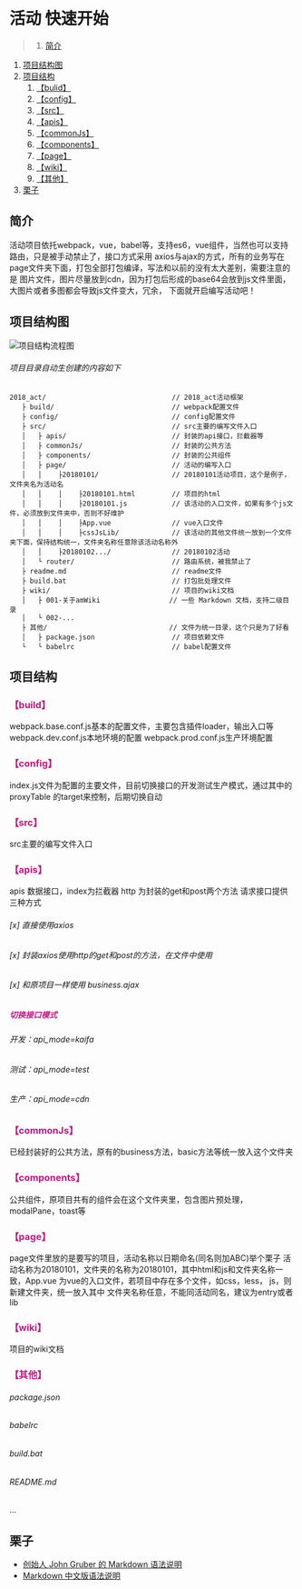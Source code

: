 # 活动 快速开始

>1. [简介](#简介 "简介")
1. [项目结构图](#项目结构图 "项目结构图")
1. [项目结构](#项目结构 "项目结构")
    1. [【bulid】](#【bulid】 "【bulid】")
    1. [【config】](#【config】 "【config】")
    1. [【src】](#【src】 "【src】")
    1. [【apis】](#【apis】 "【apis】")
    1. [【commonJs】](#【commonJs】 "【commonJs】")
    1. [【components】](#【components】 "【components】")
    1. [【page】](#【page】 "【page】")
    1. [【wiki】](#【wiki】 "【wiki】")
    1. [【其他】](#【其他】 "【其他】")
1. [栗子](#栗子 "栗子")


## 简介
活动项目依托webpack，vue，babel等，支持es6，vue组件，当然也可以支持路由，只是被手动禁止了，接口方式采用
axios与ajax的方式，所有的业务写在page文件夹下面，打包全部打包编译，写法和以前的没有太大差别，需要注意的是
图片文件，图片尽量放到cdn，因为打包后形成的base64会放到js文件里面，大图片或者多图都会导致js文件变大，冗余，
下面就开启编写活动吧！

## 项目结构图
![项目结构流程图](http://ow9z7qnv9.bkt.clouddn.com/act_wiki_liucheng.png)
###### 项目目录自动生创建的内容如下

    2018_act/                               // 2018_act活动框架
       ├ build/                             // webpack配置文件
       ├ config/                            // config配置文件
       ├ src/                               // src主要的编写文件入口
       │   ├ apis/                          // 封装的api接口，拦截器等
       │   ├ commonJs/                      // 封装的公共方法
       │   ├ components/                    // 封装的公共组件
       │   ├ page/                          // 活动的编写入口
       │   │    ├20180101/                  // 20180101活动项目，这个是例子，文件夹名为活动名
       │   │    │    ├20180101.html         // 项目的html
       │   │    │    ├20180101.js           // 该活动的入口文件，如果有多个js文件，必须放到文件夹中，否则不好维护
       │   │    │    ├App.vue               // vue入口文件
       │   │    │    ├cssJsLib/             // 该活动的其他文件统一放到一个文件夹下面，保持结构统一，文件夹名称任意除该活动名称外
       │   │    ├20180102.../               // 20180102活动
       │   └ router/                        // 路由系统，被我禁止了
       ├ readme.md                          // readme文件
       ├ build.bat                          // 打包批处理文件
       ├ wiki/                              // 项目的wiki文档
       │   ├ 001-关于amWiki                 // 一些 Markdown 文档，支持二级目录
       │   └ 002-...
       ├ 其他/                              // 文件为统一目录，这个只是为了好看
       │   ├ package.json                   // 项目依赖文件
       └   └ babelrc                        // babel配置文件

## 项目结构

### <font color=#C71585>【build】</font>
webpack.base.conf.js基本的配置文件，主要包含插件loader，输出入口等
webpack.dev.conf.js本地环境的配置
webpack.prod.conf.js生产环境配置

### <font color=#C71585>【config】</font>
index.js文件为配置的主要文件，目前切换接口的开发测试生产模式，通过其中的proxyTable
的target来控制，后期切换自动

### <font color=#C71585>【src】</font>
src主要的编写文件入口

### <font color=#C71585>【apis】</font>
apis 数据接口，index为拦截器
http 为封装的get和post两个方法
请求接口提供三种方式
###### [x] 直接使用axios
###### [x] 封装axios使用http的get和post的方法，在文件中使用
###### [x] 和原项目一样使用 business.ajax
#####  <font color=#C71585>切换接口模式</font>
###### 开发：api_mode=kaifa  
###### 测试：api_mode=test  
###### 生产：api_mode=cdn

### <font color=#C71585>【commonJs】</font>
已经封装好的公共方法，原有的business方法，basic方法等统一放入这个文件夹

### <font color=#C71585>【components】</font>
公共组件，原项目共有的组件会在这个文件夹里，包含图片预处理，modalPane，toast等

### <font color=#C71585>【page】</font>
page文件里放的是要写的项目，活动名称以日期命名(同名则加ABC)举个栗子
活动名称为20180101，文件夹的名称为20180101，其中html和js和文件夹名称一致，App.vue
为vue的入口文件，若项目中存在多个文件，如css，less， js，则新建文件夹，统一放入其中
文件夹名称任意，不能同活动同名，建议为entry或者lib

### <font color=#C71585>【wiki】</font>
项目的wiki文档

### <font color=#C71585>【其他】</font>
###### package.json
###### babelrc
###### build.bat
###### README.md
...


## 栗子

- [创始人 John Gruber 的 Markdown 语法说明](http://daringfireball.net/projects/markdown/syntax)  
- [Markdown 中文版语法说明](http://wowubuntu.com/markdown/)
